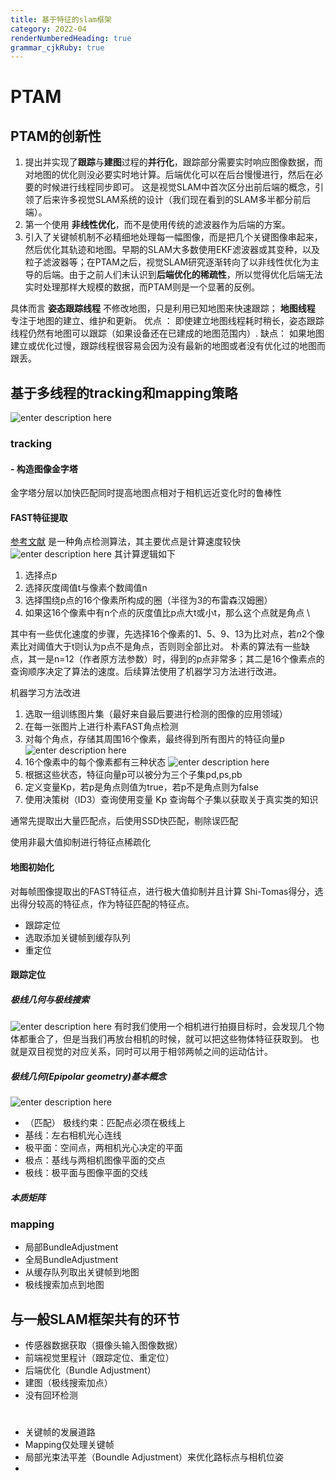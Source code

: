 ```yaml
---
title: 基于特征的slam框架
category: 2022-04
renderNumberedHeading: true
grammar_cjkRuby: true
---
```


# PTAM
## PTAM的创新性
1. 提出并实现了**跟踪**与**建图**过程的**并行化**，跟踪部分需要实时响应图像数据，而对地图的优化则没必要实时地计算。后端优化可以在后台慢慢进行，然后在必要的时候进行线程同步即可。 这是视觉SLAM中首次区分出前后端的概念，引领了后来许多视觉SLAM系统的设计（我们现在看到的SLAM多半都分前后端）。
2. 第一个使用 **非线性优化**，而不是使用传统的滤波器作为后端的方案。
3. 引入了关键帧机制不必精细地处理每一幅图像，而是把几个关键图像串起来，然后优化其轨迹和地图。早期的SLAM大多数使用EKF滤波器或其变种，以及粒子滤波器等；在PTAM之后，视觉SLAM研究逐渐转向了以非线性优化为主导的后端。由于之前人们未认识到**后端优化的稀疏性**，所以觉得优化后端无法实时处理那样大规模的数据，而PTAM则是一个显著的反例。

具体而言
**姿态跟踪线程** 不修改地图，只是利用已知地图来快速跟踪；
**地图线程** 专注于地图的建立、维护和更新。
优点 ： 即使建立地图线程耗时稍长，姿态跟踪线程仍然有地图可以跟踪（如果设备还在已建成的地图范围内）.
缺点： 如果地图建立或优化过慢，跟踪线程很容易会因为没有最新的地图或者没有优化过的地图而跟丢。
## 基于多线程的tracking和mapping策略




![enter description here](./images/1649656320827.png)
### tracking
#### - 构造图像金字塔
  金字塔分层以加快匹配同时提高地图点相对于相机远近变化时的鲁棒性
####  FAST特征提取
[参考文献](https://medium.com/data-breach/introduction-to-fast-features-from-accelerated-segment-test-4ed33dde6d65)
是一种角点检测算法，其主要优点是计算速度较快
![enter description here](./images/1649663013761.png)
其计算逻辑如下
1. 选择点p
2. 选择灰度阈值t与像素个数阈值n
3. 选择围绕p点的16个像素所构成的圈（半径为3的布雷森汉姆圈）
4. 如果这16个像素中有n个点的灰度值比p点大t或小t，那么这个点就是角点 \

其中有一些优化速度的步骤，先选择16个像素的1、5、9、13为比对点，若$n2$个像素比对阈值大于t则认为p点不是角点，否则则全部比对。
朴素的算法有一些缺点，其一是n=12（作者原方法参数）时，得到的p点非常多；其二是16个像素点的查询顺序决定了算法的速度。后续算法使用了机器学习方法进行改进。


机器学习方法改进
1. 选取一组训练图片集（最好来自最后要进行检测的图像的应用领域）
2. 在每一张图片上进行朴素FAST角点检测
3. 对每个角点，存储其周围16个像素，最终得到所有图片的特征向量p
   ![enter description here](./images/1649677043266.png)
4. 16个像素中的每个像素都有三种状态
	  ![enter description here](./images/1649675555934.png)
5. 根据这些状态，特征向量p可以被分为三个子集pd,ps,pb
6. 定义变量Kp，若p是角点则值为true，若p不是角点则为false
7. 使用决策树（ID3）查询使用变量 Kp 查询每个子集以获取关于真实类的知识

通常先提取出大量匹配点，后使用SSD快匹配，剔除误匹配

使用非最大值抑制进行特征点稀疏化



#### 地图初始化
对每帧图像提取出的FAST特征点，进行极大值抑制并且计算 Shi-Tomas得分，选出得分较高的特征点，作为特征匹配的特征点。

- 跟踪定位
- 选取添加关键帧到缓存队列
- 重定位

#### 跟踪定位
##### 极线几何与极线搜索
![enter description here](./images/1649900043648.png)
有时我们使用一个相机进行拍摄目标时，会发现几个物体都重合了，但是当我们再放台相机的时候，就可以把这些物体特征获取到。
也就是双目视觉的对应关系，同时可以用于相邻两帧之间的运动估计。
##### 极线几何(Epipolar geometry)基本概念
![enter description here](./images/1649900609066.png)
- （匹配） 极线约束：匹配点必须在极线上
- 基线：左右相机光心连线
- 极平面：空间点，两相机光心决定的平面
- 极点：基线与两相机图像平面的交点
- 极线：极平面与图像平面的交线

##### 本质矩阵

### mapping
- 局部BundleAdjustment
- 全局BundleAdjustment
- 从缓存队列取出关键帧到地图
- 极线搜索加点到地图

## 与一般SLAM框架共有的环节
- 传感器数据获取（摄像头输入图像数据）
- 前端视觉里程计（跟踪定位、重定位）
- 后端优化（Bundle Adjustment）
- 建图（极线搜索加点）
- 没有回环检测

# 
- 关键帧的发展道路
- Mapping仅处理关键帧
- 局部光束法平差（Boundle Adjustment）来优化路标点与相机位姿
- 
